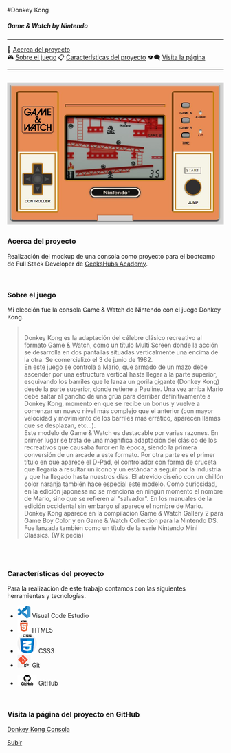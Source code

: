 <a name="top"></a>
#Donkey Kong 
##### Game & Watch by Nintendo

-----------------

:speech_balloon: [Acerca del proyecto](#id1)             
:video_game: [Sobre el juego](#id2)
:clipboard: [Características del proyecto](#id3)
:eye_speech_bubble: [Visita la página](#id4)

--------------

![Captura](images/DonkeyKong.JPG)
--------------------------

<a name="id1"></a>
### Acerca del proyecto 

Realización del mockup de una consola como proyecto para el bootcamp de Full Stack Developer de [GeeksHubs Academy](https://bootcamp.geekshubsacademy.com/).


<br>

<a name="id2"></a>
### Sobre el juego

Mi elección fue la consola Game & Watch de Nintendo con el juego Donkey Kong.

><br>Donkey Kong es la adaptación del célebre clásico recreativo al formato Game & Watch, como un título Multi Screen donde la acción se desarrolla en dos pantallas situadas verticalmente una encima de la otra. Se comercializó el 3 de junio de 1982.<br>
En este juego se controla a Mario, que armado de un mazo debe ascender por una estructura vertical hasta llegar a la parte superior, esquivando los barriles que le lanza un gorila gigante (Donkey Kong) desde la parte superior, donde retiene a Pauline. Una vez arriba Mario debe saltar al gancho de una grúa para derribar definitivamente a Donkey Kong, momento en que se recibe un bonus y vuelve a comenzar un nuevo nivel más complejo que el anterior (con mayor velocidad y movimiento de los barriles más errático, aparecen llamas que se desplazan, etc...).<br>
Este modelo de Game & Watch es destacable por varias razones. En primer lugar se trata de una magnífica adaptación del clásico de los recreativos que causaba furor en la época, siendo la primera conversión de un arcade a este formato. Por otra parte es el primer título en que aparece el D-Pad, el controlador con forma de cruceta que llegaría a resultar un icono y un estándar a seguir por la industria y que ha llegado hasta nuestros días. El atrevido diseño con un chillón color naranja también hace especial este modelo. Como curiosidad, en la edición japonesa no se menciona en ningún momento el nombre de Mario, sino que se refieren al "salvador". En los manuales de la edición occidental sin embargo sí aparece el nombre de Mario. <br>
Donkey Kong aparece en la compilación Game & Watch Gallery 2 para Game Boy Color y en Game & Watch Collection para la Nintendo DS. Fue lanzada también como un título de la serie Nintendo Mini Classics. (Wikipedia)
<br>

<br>

<a name="id3"></a>
### Características del proyecto

Para la realización de este trabajo contamos con las siguientes herramientas y tecnologías.

- <img src="images/logovisual.png" alt="Visual" width="30"/>  Visual Code Estudio
- <img src="images/html.png" alt="HTML5" width="30"/> HTML5
- <img src="images/css.png" alt="CSS3" width="45"/> CSS3
- <img src="images/git.png" alt="Git" width="30"/>  Git
+ <img src="images/github.png" alt="GitHub" width="45"/> GitHub

<br>

<a name="id4"></a>
### Visita la página del proyecto en GitHub

[Donkey Kong Consola](https://mlfernandez.github.io/Game_DonkeyKong/)

[Subir](#top)



